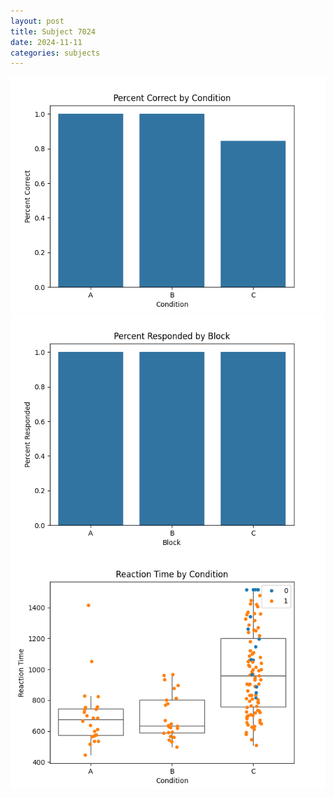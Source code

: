 ```yaml
---
layout: post
title: Subject 7024
date: 2024-11-11
categories: subjects
---
```


![](data/7024/run-6/7024_ATS_percent_correct.png)
![](data/7024/run-6/7024_ATS_percent_responded.png)
![](data/7024/run-6/7024_ATS_rt.png)
